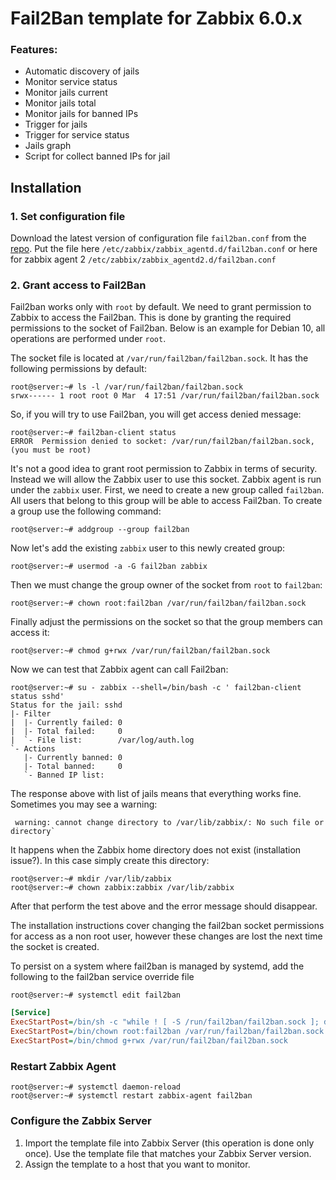 # Fail2Ban template for Zabbix 6.0.x
### Features:

- Automatic discovery of jails
- Monitor service status
- Monitor jails current
- Monitor jails total
- Monitor jails for banned IPs
- Trigger for jails
- Trigger for service status
- Jails graph
- Script for collect banned IPs for jail

## Installation
### 1. Set configuration file
Download the latest version of configuration file `fail2ban.conf` from the [repo](https://github.com/prefeitura-chapeco/zabbix-fail2ban-discovery). Put the file here `/etc/zabbix/zabbix_agentd.d/fail2ban.conf` or here for zabbix agent 2 `/etc/zabbix/zabbix_agentd2.d/fail2ban.conf`

### 2. Grant access to Fail2Ban
Fail2ban works only with `root` by default. We need to grant permission to Zabbix to access the Fail2ban. This is done by granting the required permissions to the socket of Fail2ban. Below is an example for Debian 10, all operations are performed under `root`. 

The socket file is located at `/var/run/fail2ban/fail2ban.sock`. It has the following permissions by default:

```console
root@server:~# ls -l /var/run/fail2ban/fail2ban.sock
srwx------ 1 root root 0 Mar  4 17:51 /var/run/fail2ban/fail2ban.sock
```

So, if you will try to use Fail2ban, you will get access denied message:

```console
root@server:~# fail2ban-client status
ERROR  Permission denied to socket: /var/run/fail2ban/fail2ban.sock, (you must be root)
```

It's not a good idea to grant root permission to Zabbix in terms of security. Instead we will allow the Zabbix user to use this socket. Zabbix agent is run under the `zabbix` user. First, we need to create a new group called `fail2ban`. All users that belong to this group will be able to access Fail2ban. To create a group use the following command:

```console
root@server:~# addgroup --group fail2ban
```

Now let's add the existing `zabbix` user to this newly created group:

```console
root@server:~# usermod -a -G fail2ban zabbix
```

Then we must change the group owner of the socket from `root` to `fail2ban`:

```console
root@server:~# chown root:fail2ban /var/run/fail2ban/fail2ban.sock
```

Finally adjust the permissions on the socket so that the group members can access it:

```console
root@server:~# chmod g+rwx /var/run/fail2ban/fail2ban.sock
```

Now we can test that Zabbix agent can call Fail2ban:

```console
root@server:~# su - zabbix --shell=/bin/bash -c ' fail2ban-client status sshd'
Status for the jail: sshd
|- Filter
|  |- Currently failed: 0
|  |- Total failed:     0
|  `- File list:        /var/log/auth.log
`- Actions
   |- Currently banned: 0
   |- Total banned:     0
   `- Banned IP list:

```

The response above with list of jails means that everything works fine. Sometimes you may see a warning:

```
 warning: cannot change directory to /var/lib/zabbix/: No such file or directory`
```

It happens when the Zabbix home directory does not exist (installation issue?). In this case simply create this directory:

```console
root@server:~# mkdir /var/lib/zabbix
root@server:~# chown zabbix:zabbix /var/lib/zabbix
```

After that perform the test above and the error message should disappear.

The installation instructions cover changing the fail2ban socket permissions for access as a non root user, however these changes are lost the next time the socket is created.

To persist on a system where fail2ban is managed by systemd, add the following to the fail2ban service override file

```console
root@server:~# systemctl edit fail2ban
```
```ini
[Service]
ExecStartPost=/bin/sh -c "while ! [ -S /run/fail2ban/fail2ban.sock ]; do sleep 1; done"
ExecStartPost=/bin/chown root:fail2ban /var/run/fail2ban/fail2ban.sock
ExecStartPost=/bin/chmod g+rwx /var/run/fail2ban/fail2ban.sock
```

### Restart Zabbix Agent

```console
root@server:~# systemctl daemon-reload
root@server:~# systemctl restart zabbix-agent fail2ban
```

### Configure the Zabbix Server
1. Import the template file into Zabbix Server (this operation is done only once). Use the template file that matches your Zabbix Server version.
2. Assign the template to a host that you want to monitor.
